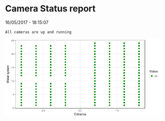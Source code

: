 Camera Status report
================
16/05/2017 - 18:15:07

    All cameras are up and running

![](camreport_files/figure-markdown_github/unnamed-chunk-2-1.png)
